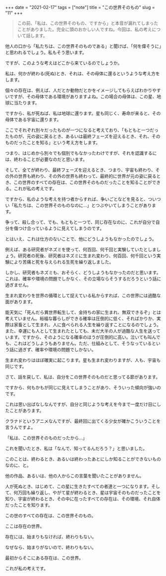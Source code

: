 +++
date = "2021-02-17"
tags = ["note"]
title = "この世界そのもの"
slug = "11"
+++

> この前、「私は、この世界そのもの、ですから」と本音が漏れてしまったことがありました。完全に頭のおかしい人ですね。今回は、私の考えについて話します。

他人の口から「私たちは、この世界そのものである」と聞けば、「何を偉そうに」と思われるでしょう。私もそう思います。

ですが、このような考えはどこから来ているのでしょうか。

私は、何かが終わる(死ぬ)とき、それは、その母体に還るというような考え方をします。

個々の存在は、例えば、人だとか動物だとかをイメージしてもらえばわかりやすいですが、その母体である環境がありますよね。この場合の母体は、この星、地球に当たります。

ですから、私が死ねば、私は地球に還ります。星も同じく、寿命が来ると、その母体である宇宙に還ります。

ここでそれぞれ別々だったものが一つになると考えており、「もともと一つだったものが、元の姿に戻るとき、あるいは最終フェーズを迎えるとき、それ、そのものだったことを知る」という考え方をします。

つまり、はじめから別々でも個別でもなかったわけですが、それを認識するには、終わることが必要なのだと思います。

そして、全てが終わり、最終フェーズを迎えるとき、つまり、宇宙も終わり、その外の世界も終わり、その外の世界も終わって、最終的に世界が元の姿に戻るとき、この世界のすべての存在は、この世界そのものだったことを知ることができる。これが私の考えです。

ですから、私のような考えを持つ者からすれば、争いごとなどを見ると、ついつい「私たちは、この世界そのものなのに...」とつぶやいてしまうことがあります。

争って、殺し合って、でも、もともと一つで、同じ存在なのに、これが自分で自分を傷つけ合っているように見えてしまうのです。

とはいえ、これは仕方のないことで、他にどうしようもなかったのでしょう。

例えば、ある研究者がネズミを使って、何百回、何千回と実験していたとしましょう。研究者の死後、研究者はネズミに生まれ変わり、何百回、何千回という実験により苦痛と死を与えられる生死を繰り返しました。

しかし、研究者もネズミも、おそらく、どうしようもなかったのだと思います。これは、確率や環境の問題でしかなく、その立場ならそうするだろうという話に過ぎません。

生まれ変わりを世界の循環として捉えている私からすれば、この世界には過酷な面があります。

能天気に「死んだら異世界転生して、金持ちの家に生まれ、無双できるぞ」とは考えていません。裕福な暮らしができる確率は圧倒的に低く、そればかりか、実際は家畜として生まれ、人に食べられる人生を繰り返すことになるのでしょう。また、幸運にも人として生まれたとしても、未だ大半の人が過酷な人生を送っています。ですから、そのようになる確率のほうが圧倒的に高い。泣いても叫んでも、これはどうしようもありません。ただ、仕組みとして、そうなっているという話に過ぎず、確率や環境の問題でしかない。

生まれ変わりはほぼ確実に起こります。星も生まれ変わりますが、人も、宇宙も同じです。

さて、話を戻して、私は、自分をこの世界そのものだと思ってる節があります。

ですから、何もかもが同じに見えてしまうことがあり、そういった傾向が強いのです。

これは思い出ばなしなんですが、自分と同じような考えを今まで一度だけ目にしたことがあります。

クラナドというアニメなんですが、最終回に出てくる少女が確かこういうことを言うんですよ。

「私は、この世界そのものだったから...」

これを聞いたとき、私は「なんで、知ってるんだろう？」と思いました。

このことは、終わるとき、あるいは終わったあとにしか知ることができないものなのに、と。

他の作品、あるいは、他の人からこの言葉を聞いたことがありません。

人が死ぬとき、はじめて、この星に生きたすべての者達と一つになります。そして、何万回も繰り返し、やがて星が終わるとき、星は宇宙そのものだったことを知り、宇宙が終わるとき、その中に在ったすべての存在は、その環境、それ自体だったことを知ります。

この世のすべての存在は、この世界そのもの。

ここは存在の世界。

存在には、始まりもなければ、終わりもない。

なぜなら、始まりがないので、終わりもない。

最初からそこにある存在は、この世界。

これが私の考えです。


